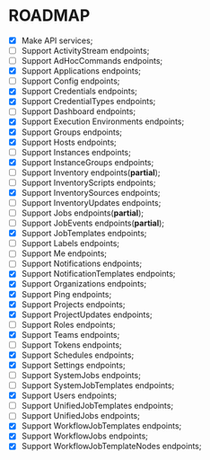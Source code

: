 # ROADMAP

- [x] Make API services;
- [ ] Support ActivityStream endpoints;
- [ ] Support AdHocCommands endpoints;
- [X] Support Applications endpoints;
- [ ] Support Config endpoints;
- [x] Support Credentials endpoints;
- [X] Support CredentialTypes endpoints;
- [ ] Support Dashboard endpoints;
- [x] Support Execution Environments endpoints;
- [x] Support Groups endpoints;
- [x] Support Hosts endpoints;
- [ ] Support Instances endpoints;
- [X] Support InstanceGroups endpoints;
- [ ] Support Inventory endpoints(**partial**);
- [ ] Support InventoryScripts endpoints;
- [X] Support InventorySources endpoints;
- [ ] Support InventoryUpdates endpoints;
- [ ] Support Jobs endpoints(**partial**);
- [ ] Support JobEvents endpoints(**partial**);
- [x] Support JobTemplates endpoints;
- [ ] Support Labels endpoints;
- [ ] Support Me endpoints;
- [ ] Support Notifications endpoints;
- [X] Support NotificationTemplates endpoints;
- [X] Support Organizations endpoints;
- [x] Support Ping endpoints;
- [x] Support Projects endpoints;
- [x] Support ProjectUpdates endpoints;
- [ ] Support Roles endpoints;
- [X] Support Teams endpoints;
- [ ] Support Tokens endpoints;
- [X] Support Schedules endpoints;
- [X] Support Settings endpoints;
- [ ] Support SystemJobs endpoints;
- [ ] Support SystemJobTemplates endpoints;
- [x] Support Users endpoints;
- [ ] Support UnifiedJobTemplates endpoints;
- [ ] Support UnifiedJobs endpoints;
- [X] Support WorkflowJobTemplates endpoints;
- [X] Support WorkflowJobs endpoints;
- [X] Support WorkflowJobTemplateNodes endpoints;
